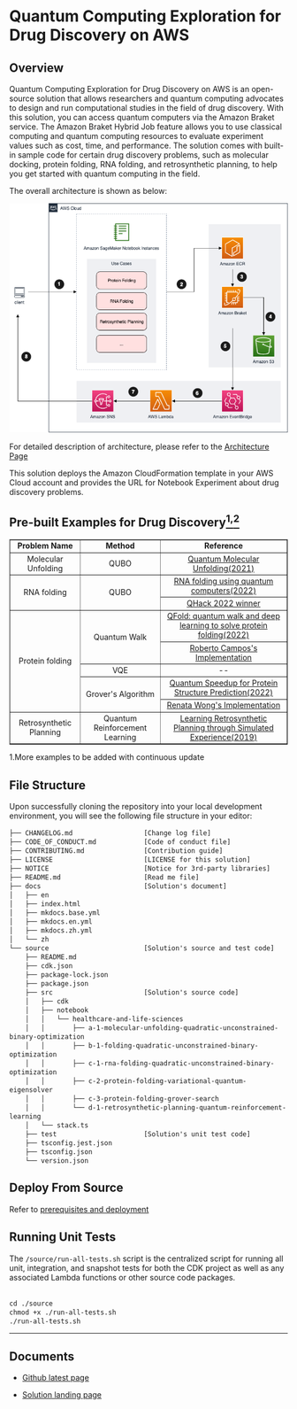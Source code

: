 # Quantum Computing Exploration for Drug Discovery on AWS

## Overview

Quantum Computing Exploration for Drug Discovery on AWS is an open-source solution that allows researchers and quantum computing advocates to design and run computational studies in the field of drug discovery. With this solution, you can access quantum computers via the Amazon Braket service. The Amazon Braket Hybrid Job feature allows you to use classical computing and quantum computing resources to evaluate experiment values such as cost, time, and performance. The solution comes with built-in sample code for certain drug discovery problems, such as molecular docking, protein folding, RNA folding, and retrosynthetic planning, to help you get started with quantum computing in the field.

The overall architecture is shown as below:

![architecture](./docs/en/images/architecture.png)

For detailed description of architecture, please refer to the
[Architecture Page](https://awslabs.github.io/quantum-computing-exploration-for-drug-discovery-on-aws/en/architecture/)

This solution deploys the Amazon CloudFormation template in your
AWS Cloud account and provides the URL for Notebook Experiment about drug discovery problems. 

## Pre-built Examples for Drug Discovery[<sup>1,</sup>](#more-example)[<sup>2</sup>](#data)

<table border='1' style="text-align: center">
    <tr>
        <td><B>Problem Name</B></td>
        <td><B>Method</td>
        <td><B>Reference</td>
    </tr>
    <tr>
        <td>Molecular Unfolding </td>
        <td>QUBO</td>
        <td><a href="https://arxiv.org/abs/2107.13607">Quantum Molecular Unfolding(2021)</a></td>
    </tr>
    <tr>
        <td rowspan='2'>RNA folding</td>
        <td rowspan='2'>QUBO</td>
        <td ><span><a href="https://journals.plos.org/ploscompbiol/article?id=10.1371/journal.pcbi.1010032">RNA folding using quantum computers(2022)</a></span></td>
    </tr>
    <tr>
        <td ><span><a href="https://github.com/XanaduAI/QHack2022/issues/114">QHack 2022 winner</a></span></td>
    </tr>
    <tr>
        <td rowspan='5'>Protein folding</td>
        <td rowspan='2'>Quantum Walk</td>
        <td ><span><a href="https://iopscience.iop.org/article/10.1088/2058-9565/ac4f2f">QFold: quantum walk and deep learning to solve protein folding(2022)</a></span></td>
    </tr>
    <tr>
        <td ><span><a href="https://github.com/roberCO/QFold">Roberto Campos's Implementation</a></span></td>
    </tr>
    <tr>
        <td>VQE</td>
        <td >--</td>
    </tr>
    <tr>
        <td rowspan='2'>Grover's Algorithm</td>
        <td ><span><a href="https://ieeexplore.ieee.org/document/9374469">Quantum Speedup for Protein Structure Prediction(2022)</a></span></td>
    </tr>
    <tr>
        <td ><span><a href="https://github.com/renatawong/quantum-protein-structure-prediction">Renata Wong's Implementation</a></span></td>
    </tr>
    <tr>
        <td >Retrosynthetic Planning</td>
        <td >Quantum Reinforcement Learning</td>
        <td ><span><a href="https://pubs.acs.org/doi/10.1021/acscentsci.9b00055">Learning Retrosynthetic Planning through Simulated Experience(2019)</a></span></td>
    </tr>
</table>

<div id='more-example'></div>
1.More examples to be added with continuous update

## File Structure

Upon successfully cloning the repository into your local development environment, you will see the following file structure in your editor:

```
├── CHANGELOG.md                  [Change log file]
├── CODE_OF_CONDUCT.md            [Code of conduct file]
├── CONTRIBUTING.md               [Contribution guide]
├── LICENSE                       [LICENSE for this solution]
├── NOTICE                        [Notice for 3rd-party libraries]
├── README.md                     [Read me file]
├── docs                          [Solution's document]
│   ├── en
│   ├── index.html
│   ├── mkdocs.base.yml
│   ├── mkdocs.en.yml
│   ├── mkdocs.zh.yml
│   └── zh
└── source                        [Solution's source and test code]
    ├── README.md
    ├── cdk.json
    ├── package-lock.json
    ├── package.json
    ├── src                       [Solution's source code]
    │   ├── cdk
    │   ├── notebook
    │   │   └── healthcare-and-life-sciences
    │   │       ├── a-1-molecular-unfolding-quadratic-unconstrained-binary-optimization
    │   │       ├── b-1-folding-quadratic-unconstrained-binary-optimization
    │   │       ├── c-1-rna-folding-quadratic-unconstrained-binary-optimization
    │   │       ├── c-2-protein-folding-variational-quantum-eigensolver
    │   │       ├── c-3-protein-folding-grover-search
    │   │       └── d-1-retrosynthetic-planning-quantum-reinforcement-learning 
    │   └── stack.ts
    ├── test                      [Solution's unit test code]
    ├── tsconfig.jest.json
    ├── tsconfig.json
    └── version.json
```

## Deploy From Source

Refer to [prerequisites and deployment](source/README.md)

## Running Unit Tests

The `/source/run-all-tests.sh` script is the centralized script for running all unit, integration, and snapshot tests for both the CDK project as well as any associated Lambda functions or other source code packages.

```

cd ./source
chmod +x ./run-all-tests.sh
./run-all-tests.sh

```

---

## Documents

- [Github latest page](https://awslabs.github.io/quantum-computing-exploration-for-drug-discovery-on-aws/en/)

- [Solution landing page](https://aws.amazon.com/solutions/implementations/quantum-computing-exploration-for-drug-discovery/)
